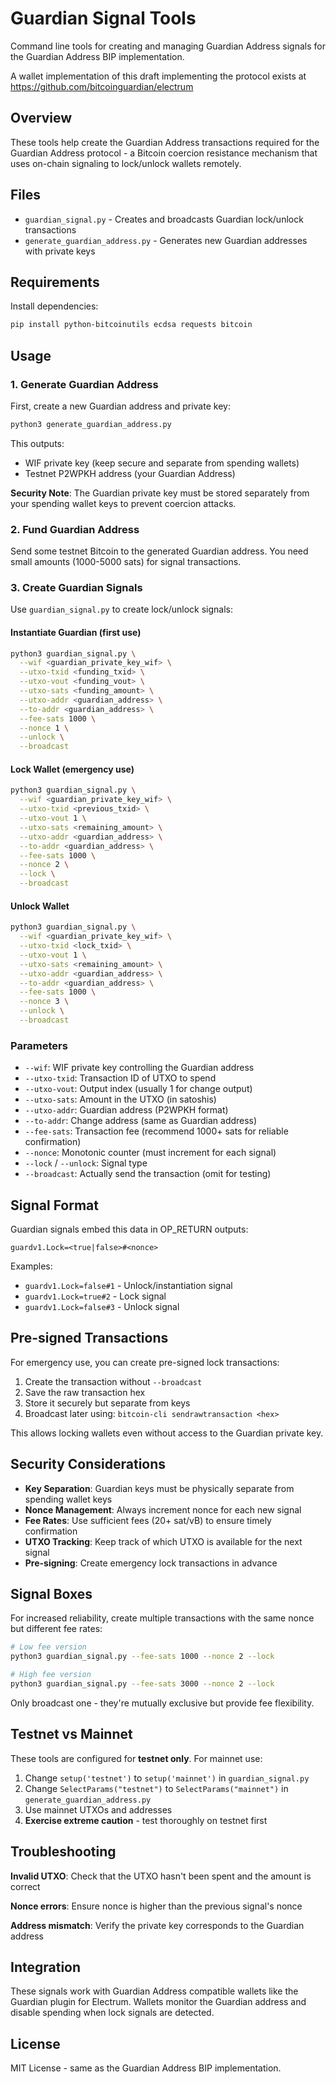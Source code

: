 # Guardian Signal Tools

Command line tools for creating and managing Guardian Address signals for the Guardian Address BIP implementation.

A wallet implementation of this draft implementing the protocol exists at https://github.com/bitcoinguardian/electrum

## Overview

These tools help create the Guardian Address transactions required for the Guardian Address protocol - a Bitcoin coercion resistance mechanism that uses on-chain signaling to lock/unlock wallets remotely.

## Files

- `guardian_signal.py` - Creates and broadcasts Guardian lock/unlock transactions
- `generate_guardian_address.py` - Generates new Guardian addresses with private keys

## Requirements

Install dependencies:

```bash
pip install python-bitcoinutils ecdsa requests bitcoin
```

## Usage

### 1. Generate Guardian Address

First, create a new Guardian address and private key:

```bash
python3 generate_guardian_address.py
```

This outputs:
- WIF private key (keep secure and separate from spending wallets)
- Testnet P2WPKH address (your Guardian Address)

**Security Note**: The Guardian private key must be stored separately from your spending wallet keys to prevent coercion attacks.

### 2. Fund Guardian Address

Send some testnet Bitcoin to the generated Guardian address. You need small amounts (1000-5000 sats) for signal transactions.

### 3. Create Guardian Signals

Use `guardian_signal.py` to create lock/unlock signals:

#### Instantiate Guardian (first use)
```bash
python3 guardian_signal.py \
  --wif <guardian_private_key_wif> \
  --utxo-txid <funding_txid> \
  --utxo-vout <funding_vout> \
  --utxo-sats <funding_amount> \
  --utxo-addr <guardian_address> \
  --to-addr <guardian_address> \
  --fee-sats 1000 \
  --nonce 1 \
  --unlock \
  --broadcast
```

#### Lock Wallet (emergency use)
```bash
python3 guardian_signal.py \
  --wif <guardian_private_key_wif> \
  --utxo-txid <previous_txid> \
  --utxo-vout 1 \
  --utxo-sats <remaining_amount> \
  --utxo-addr <guardian_address> \
  --to-addr <guardian_address> \
  --fee-sats 1000 \
  --nonce 2 \
  --lock \
  --broadcast
```

#### Unlock Wallet
```bash
python3 guardian_signal.py \
  --wif <guardian_private_key_wif> \
  --utxo-txid <lock_txid> \
  --utxo-vout 1 \
  --utxo-sats <remaining_amount> \
  --utxo-addr <guardian_address> \
  --to-addr <guardian_address> \
  --fee-sats 1000 \
  --nonce 3 \
  --unlock \
  --broadcast
```

### Parameters

- `--wif`: WIF private key controlling the Guardian address
- `--utxo-txid`: Transaction ID of UTXO to spend
- `--utxo-vout`: Output index (usually 1 for change output)
- `--utxo-sats`: Amount in the UTXO (in satoshis)
- `--utxo-addr`: Guardian address (P2WPKH format)
- `--to-addr`: Change address (same as Guardian address)
- `--fee-sats`: Transaction fee (recommend 1000+ sats for reliable confirmation)
- `--nonce`: Monotonic counter (must increment for each signal)
- `--lock` / `--unlock`: Signal type
- `--broadcast`: Actually send the transaction (omit for testing)

## Signal Format

Guardian signals embed this data in OP_RETURN outputs:

```
guardv1.Lock=<true|false>#<nonce>
```

Examples:
- `guardv1.Lock=false#1` - Unlock/instantiation signal
- `guardv1.Lock=true#2` - Lock signal
- `guardv1.Lock=false#3` - Unlock signal

## Pre-signed Transactions

For emergency use, you can create pre-signed lock transactions:

1. Create the transaction without `--broadcast`
2. Save the raw transaction hex
3. Store it securely but separate from keys
4. Broadcast later using: `bitcoin-cli sendrawtransaction <hex>`

This allows locking wallets even without access to the Guardian private key.

## Security Considerations

- **Key Separation**: Guardian keys must be physically separate from spending wallet keys
- **Nonce Management**: Always increment nonce for each new signal
- **Fee Rates**: Use sufficient fees (20+ sat/vB) to ensure timely confirmation
- **UTXO Tracking**: Keep track of which UTXO is available for the next signal
- **Pre-signing**: Create emergency lock transactions in advance

## Signal Boxes

For increased reliability, create multiple transactions with the same nonce but different fee rates:

```bash
# Low fee version
python3 guardian_signal.py --fee-sats 1000 --nonce 2 --lock

# High fee version
python3 guardian_signal.py --fee-sats 3000 --nonce 2 --lock
```

Only broadcast one - they're mutually exclusive but provide fee flexibility.

## Testnet vs Mainnet

These tools are configured for **testnet only**. For mainnet use:

1. Change `setup('testnet')` to `setup('mainnet')` in `guardian_signal.py`
2. Change `SelectParams("testnet")` to `SelectParams("mainnet")` in `generate_guardian_address.py`
3. Use mainnet UTXOs and addresses
4. **Exercise extreme caution** - test thoroughly on testnet first

## Troubleshooting

**Invalid UTXO**: Check that the UTXO hasn't been spent and the amount is correct

**Nonce errors**: Ensure nonce is higher than the previous signal's nonce

**Address mismatch**: Verify the private key corresponds to the Guardian address

## Integration

These signals work with Guardian Address compatible wallets like the Guardian plugin for Electrum. Wallets monitor the Guardian address and disable spending when lock signals are detected.

## License

MIT License - same as the Guardian Address BIP implementation.
